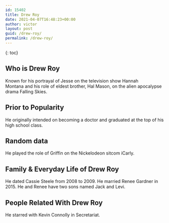 ```yaml
---
id: 15402
title: Drew Roy
date: 2021-04-07T16:48:23+00:00
author: victor
layout: post
guid: /drew-roy/
permalink: /drew-roy/
---
```



{: toc}


## Who is Drew Roy



Known for his portrayal of Jesse on the television show Hannah Montana and his role of eldest brother, Hal Mason, on the alien apocalypse drama Falling Skies.

                
                
                
## Prior to Popularity



He originally intended on becoming a doctor and graduated at the top of his high school class.

                
                
                
## Random data



He played the role of Griffin on the Nickelodeon sitcom iCarly.

                
                
                
## Family & Everyday Life of Drew Roy



He dated Cassie Steele from 2008 to 2009. He married Renee Gardner in 2015. He and Renee have two sons named Jack and Levi. 

                
                
                
## People Related With Drew Roy



He starred with Kevin Connolly in Secretariat.

                
              
            
          
          
          